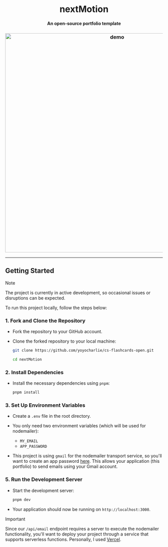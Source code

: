<h1 align="center">nextMotion</h1>

<h4 align="center">An open-source portfolio template</h4>

<h3 align="center"><img width="700" alt="demo" src="images/nextMotion.png" /></h3>

---

## Getting Started

> [!NOTE]  
> The project is currently in active development, so occasional issues or disruptions can be expected.

To run this project locally, follow the steps below:

### 1. Fork and Clone the Repository

- Fork the repository to your GitHub account.
- Clone the forked repository to your local machine:

  ```bash
  git clone https://github.com/yoyocharlie/cs-flashcards-open.git
  ```

  ```bash
  cd nextMotion
  ```

### 2. Install Dependencies

- Install the necessary dependencies using `pnpm`:

  ```bash
  pnpm install
  ```

### 3. Set Up Environment Variables

- Create a `.env` file in the root directory.

- You only need two environment variables (which will be used for nodemailer):

  - `MY_EMAIL`
  - `APP_PASSWORD`

- This project is using `gmail` for the nodemailer transport service, so you'll want to create an app password [here](https://myaccount.google.com/apppasswords). This allows your application (this portfolio) to send emails using your Gmail account.

### 5. Run the Development Server

- Start the development server:

  ```bash
  pnpm dev
  ```

- Your application should now be running on `http://localhost:3000`.

> [!IMPORTANT]  
> Since our `/api/email` endpoint requires a server to execute the nodemailer functionality, you'll want to deploy your project through a service that supports serverless functions. Personally, I used [Vercel](https://vercel.com/).
